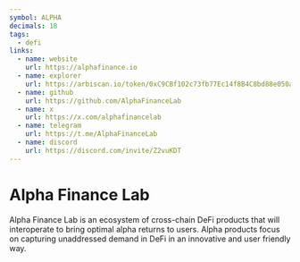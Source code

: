 ```yaml
---
symbol: ALPHA
decimals: 18
tags:
  - defi
links:
  - name: website
    url: https://alphafinance.io
  - name: explorer
    url: https://arbiscan.io/token/0xC9CBf102c73fb77Ec14f8B4C8bd88e050a6b2646
  - name: github
    url: https://github.com/AlphaFinanceLab
  - name: x
    url: https://x.com/alphafinancelab
  - name: telegram
    url: https://t.me/AlphaFinanceLab
  - name: discord
    url: https://discord.com/invite/Z2vuKDT
---
```


# Alpha Finance Lab

Alpha Finance Lab is an ecosystem of cross-chain DeFi products that will interoperate to bring optimal alpha returns to users. Alpha products focus on capturing unaddressed demand in DeFi in an innovative and user friendly way.
